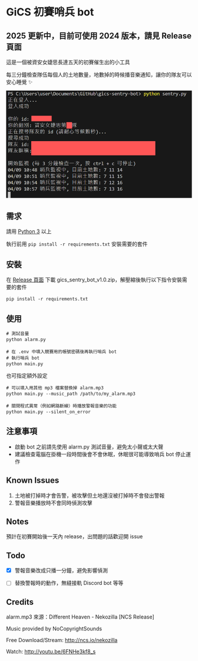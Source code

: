 # GiCS 初賽哨兵 bot

## 2025 更新中，目前可使用 2024 版本，請見 Release 頁面

這是一個被資安女婕思長達五天的初賽催生出的小工具

每三分鐘檢查隊伍每個人的土地數量，地數掉的時候播音樂通知，讓你的隊友可以安心睡覺 :sparkles:

![哨兵 bot 執行畫面](./screenshot.png)

## 需求
請用 [Python 3](https://www.python.org/downloads/) 以上

執行前用 `pip install -r requirements.txt` 安裝需要的套件


## 安裝
在 [Release 頁面](https://github.com/idkidkidkidkidkidkidkidk/gics-sentry-bot/releases/tag/v1.0) 下載 
gics_sentry_bot_v1.0.zip，解壓縮後執行以下指令安裝需要的套件

```shell
pip install -r requirements.txt
```


## 使用
```shell
# 測試音量
python alarm.py

# 在 .env 中填入競賽用的帳號密碼後再執行哨兵 bot
# 執行哨兵 bot
python main.py
```

也可指定額外設定
```shell
# 可以填入用其他 mp3 檔案替換掉 alarm.mp3
python main.py --music_path /path/to/my_alarm.mp3

# 關閉程式異常（例如網路斷線）時播放警報音樂的功能
python main.py --silent_on_error
```

## 注意事項

- 啟動 bot 之前請先使用 alarm.py 測試音量，避免太小聲或太大聲
- 建議檢查電腦在掛機一段時間後會不會休眠，休眠很可能導致哨兵 bot 停止運作


## Known Issues

1. 土地被打掉時才會告警，被攻擊但土地還沒被打掉時不會發出警報
2. 警報音樂播放時不會同時偵測攻擊


## Notes

預計在初賽開始後一天內 release，出問題的話歡迎開 issue


## Todo

- [x] 警報音樂改成只播一分鐘，避免影響偵測
- [ ] 替換警報時的動作，無縫接軌 Discord bot 等等


## Credits

alarm.mp3 來源：Different Heaven - Nekozilla [NCS Release]

Music provided by NoCopyrightSounds

Free Download/Stream: http://ncs.io/nekozilla

Watch: http://youtu.be/6FNHe3kf8_s
